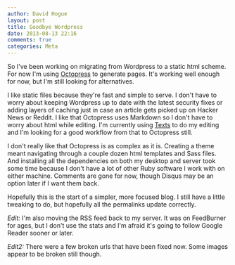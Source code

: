 ```yaml
---
author: David Hogue
layout: post
title: Goodbye Wordpress
date: 2013-08-13 22:16
comments: true
categories: Meta
---
```


So I've been working on migrating from Wordpress to a static html scheme. For now I'm using [Octopress][] to generate pages. It's working well enough for now, but I'm still looking for alternatives.

I like static files because they're fast and simple to serve. I don't have to worry about keeping Wordpress up to date with the latest security fixes or adding layers of caching just in case an article gets picked up on Hacker News or Reddit. I like that Octopress uses Markdown so I don't have to worry about html while editing. I'm currently using [Texts][] to do my editing and I'm looking for a good workflow from that to Octopress still.

I don't really like that Octopress is as complex as it is. Creating a theme meant navigating through a couple dozen html templates and Sass files. And installing all the dependencies on both my desktop and server took some time because I don't have a lot of other Ruby software I work with on either machine. Comments are gone for now, though Disqus may be an option later if I want them back.

Hopefully this is the start of a simpler, more focused blog. I still have a little tweaking to do, but hopefully all the permalinks update correctly.

*Edit:* I'm also moving the RSS feed back to my server. It was on FeedBurner for ages, but I don't use the stats and I'm afraid it's going to follow Google Reader sooner or later.

*Edit2:* There were a few broken urls that have been fixed now. Some images appear to be broken still though.

  [Octopress]: http://octopress.org/
  [Texts]: http://www.texts.io/

  
  
  